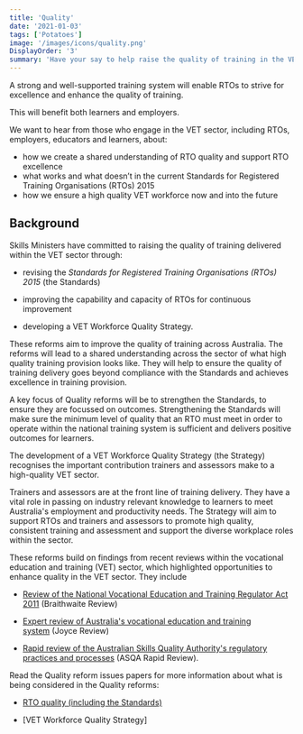 ```yaml
---
title: 'Quality'
date: '2021-01-03'
tags: ['Potatoes']
image: '/images/icons/quality.png'
DisplayOrder: '3'
summary: 'Have your say to help raise the quality of training in the VET sector.'
---
```

A strong and well-supported training system will enable RTOs to strive for excellence and enhance the quality of training. 

This will benefit both learners and employers.

We want to hear from those who engage in the VET sector, including RTOs, employers, educators and learners, about:
* how we create a shared understanding of RTO quality and support RTO excellence
* what works and what doesn’t in the current Standards for Registered Training Organisations (RTOs) 2015
* how we ensure a high quality VET workforce now and into the future

## Background

Skills Ministers have committed to raising the quality of training delivered within the VET sector through:

-   revising the *Standards for Registered Training Organisations (RTOs) 2015* (the Standards)

-   improving the capability and capacity of RTOs for continuous improvement

-   developing a VET Workforce Quality Strategy.

These reforms aim to improve the quality of training across Australia. The reforms will lead to a shared understanding across the sector of what high quality training provision looks like. They will help to ensure the quality of training delivery goes beyond compliance with the Standards and achieves excellence in training provision.

A key focus of Quality reforms will be to strengthen the Standards, to ensure they are focussed on outcomes. Strengthening the Standards will make sure the minimum level of quality that an RTO must meet in order to operate within the national training system is sufficient and delivers positive outcomes for learners.

The development of a VET Workforce Quality Strategy (the Strategy) recognises the important contribution trainers and assessors make to a high-quality VET sector.

Trainers and assessors are at the front line of training delivery. They have a vital role in passing on industry relevant knowledge to learners to meet Australia's employment and productivity needs. The Strategy will aim to support RTOs and trainers and assessors to promote high quality, consistent training and assessment and support the diverse workplace roles within the sector.

These reforms build on findings from recent reviews within the vocational education and training (VET) sector, which highlighted opportunities to enhance quality in the VET sector. They include

-   [Review of the National Vocational Education and Training Regulator Act 2011](https://www.dese.gov.au/uncategorised/resources/all-eyes-quality-review-national-vocational-education-and-training-regulator-act-2011-report) (Braithwaite Review)

-   [Expert review of Australia's vocational education and training system](https://www.pmc.gov.au/resource-centre/domestic-policy/vet-review/strengthening-skills-expert-review-australias-vocational-education-and-training-system) (Joyce Review)

-   [Rapid review of the Australian Skills Quality Authority's regulatory practices and processes](https://www.dese.gov.au/resources/asqa-rapid-review-final-report) (ASQA Rapid Review).

Read the Quality reform issues papers for more information about what is being considered in the Quality reforms:

-   [RTO quality (including the Standards)](https://www.dese.gov.au/skills-reform-consultation/resources/rto-quality-issues-paper)

-   [VET Workforce Quality Strategy]

